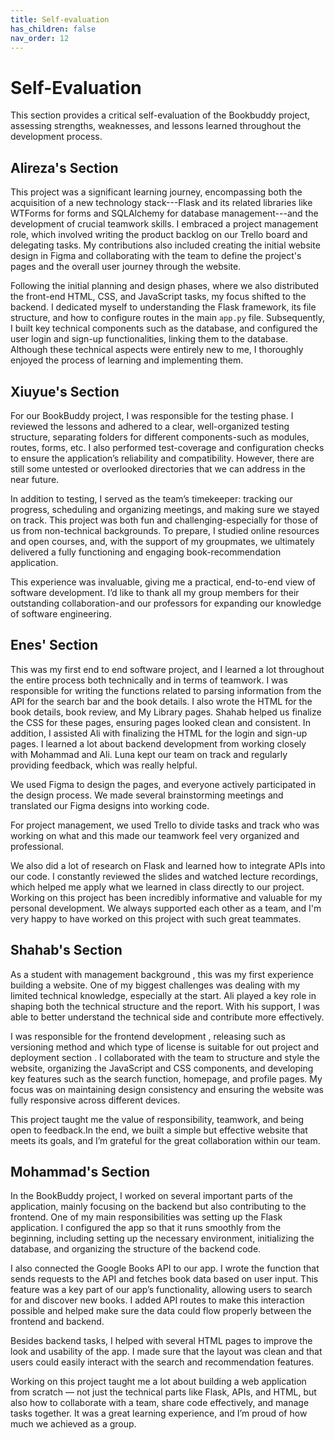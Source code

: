 ```yaml
---
title: Self-evaluation
has_children: false
nav_order: 12
---
```


# Self-Evaluation

This section provides a critical self-evaluation of the Bookbuddy project, assessing strengths, weaknesses, and lessons learned throughout the development process.

## Alireza's Section
This project was a significant learning journey, encompassing both the acquisition of a new technology stack---Flask and its related libraries like WTForms for forms and SQLAlchemy for database management---and the development of crucial teamwork skills. I embraced a project management role, which involved writing the product backlog on our Trello board and delegating tasks. My contributions also included creating the initial website design in Figma and collaborating with the team to define the project's pages and the overall user journey through the website.

Following the initial planning and design phases, where we also distributed the front-end HTML, CSS, and JavaScript tasks, my focus shifted to the backend. I dedicated myself to understanding the Flask framework, its file structure, and how to configure routes in the main `app.py` file. Subsequently, I built key technical components such as the database, and configured the user login and sign-up functionalities, linking them to the database. Although these technical aspects were entirely new to me, I thoroughly enjoyed the process of learning and implementing them.

## Xiuyue's Section 
For our BookBuddy project, I was responsible for the testing phase. I reviewed the lessons and adhered to a clear, well-organized testing structure, separating folders for different components-such as modules, routes, forms, etc. I also performed test-coverage and configuration checks to ensure the application’s reliability and compatibility. However, there are still some untested or overlooked directories that we can address in the near future.

In addition to testing, I served as the team’s timekeeper: tracking our progress, scheduling and organizing meetings, and making sure we stayed on track. This project was both fun and challenging-especially for those of us from non-technical backgrounds. To prepare, I studied online resources and open courses, and, with the support of my groupmates, we ultimately delivered a fully functioning and engaging book-recommendation application.

This experience was invaluable, giving me a practical, end-to-end view of software development. I’d like to thank all my group members for their outstanding collaboration-and our professors for expanding our knowledge of software engineering.

## Enes' Section

This was my first end to end software project, and I learned a lot throughout the entire process both technically and in terms of teamwork. I was responsible for writing the functions related to parsing information from the API for the search bar and the book details. I also wrote the HTML for the book details, book review, and My Library pages. Shahab helped us finalize the CSS for these pages, ensuring pages looked clean and consistent.
In addition, I assisted Ali with finalizing the HTML for the login and sign-up pages. I learned a lot about backend development from working closely with Mohammad and Ali. Luna kept our team on track and regularly providing feedback, which was really helpful.

We used Figma to design the pages, and everyone actively participated in the design process. We made several brainstorming meetings and translated our Figma designs into working code.

For project management, we used Trello to divide tasks and track who was working on what and this made our teamwork feel very organized and professional.  

We also did a lot of research on Flask and learned how to integrate APIs into our code. I constantly reviewed the slides and watched lecture recordings, which helped me apply what we learned in class directly to our project. Working on this project has been incredibly informative and valuable for my personal development. 
We always supported each other as a team, and I'm very happy to have worked on this project with such great teammates.


## Shahab's Section 
As a student with management background , this was my first experience building a website. One of my biggest challenges was dealing with my limited technical knowledge, especially at the start. Ali played a key role in shaping both the technical structure and the report. With his support, I was able to better understand the technical side and contribute more effectively.

I was responsible for the frontend development , releasing such as versioning method and which type of license is suitable for out project and deployment section . I collaborated with the team to structure and style the website, organizing the JavaScript and CSS components, and developing key features such as the search function, homepage, and profile pages. My focus was on maintaining design consistency and ensuring the website was fully responsive across different devices.


This project taught me the value of responsibility, teamwork, and being open to feedback.In the end, we built a simple but effective website that meets its goals, and I’m grateful for the great collaboration within our team.


## Mohammad's Section

In the BookBuddy project, I worked on several important parts of the application, mainly focusing on the backend but also contributing to the frontend. One of my main responsibilities was setting up the Flask application. I configured the app so that it runs smoothly from the beginning, including setting up the necessary environment, initializing the database, and organizing the structure of the backend code.

I also connected the Google Books API to our app. I wrote the function that sends requests to the API and fetches book data based on user input. This feature was a key part of our app’s functionality, allowing users to search for and discover new books. I added API routes to make this interaction possible and helped make sure the data could flow properly between the frontend and backend.

Besides backend tasks, I helped with several HTML pages to improve the look and usability of the app. I made sure that the layout was clean and that users could easily interact with the search and recommendation features.

Working on this project taught me a lot about building a web application from scratch — not just the technical parts like Flask, APIs, and HTML, but also how to collaborate with a team, share code effectively, and manage tasks together. It was a great learning experience, and I’m proud of how much we achieved as a group.

